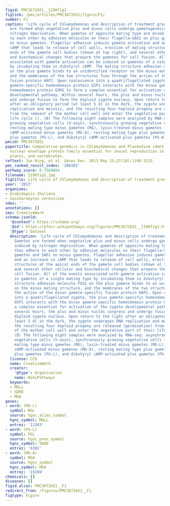 ```yaml
---
figid: PMC3672651__1198fig1
figlink: /pmc/articles/PMC3672651/figure/F1/
number: F1
caption: 'Life cycle of Chlamydomonas and description of treatment groups. (A) Gametes
  are formed when vegetative plus and minus cells undergo gametogenesis induced by
  nitrogen deprivation. When gametes of opposite mating type are mixed, they adhere
  to each other by adhesion molecules on their flagella—SAG1 on plus gametes and SAD1
  on minus gametes. Flagellar adhesion induces gamete activation and an increase in
  cAMP that leads to release of cell walls, erection of mating structures at the apical
  ends of the gamete cell bodies (shown at top right), and several other cellular
  and biochemical changes that prepare the gametes for cell fusion. All of the events
  associated with gamete activation can be induced in gametes of a single mating type
  by incubating them in dibutyryl cAMP. The mating structure adhesion molecule FUS1
  on the plus gamete binds to an unidentified receptor on the minus mating structure,
  and the membranes of the two structures fuse through the action of the minus gamete-specific
  fusion protein HAP2. Upon coalescence into a quadriflagellated zygote, the plus
  gamete-specific homeodomain protein GSP1 interacts with the minus gamete-specific
  homeodomain protein GSM1 to form a complex essential for activation of the zygote
  developmental pathway. Within several hours, the plus and minus nuclei congress
  and undergo fusion to form the diploid zygote nucleus. Upon return to the light
  after an obligatory period (at least 5 d) in the dark, the zygote undergoes DNA
  replication and meiosis, and the resulting four haploid progeny are released (germination)
  from the remnant of the mother cell wall and enter the vegetative part of their
  life cycle (). (B) The following eight samples were analyzed by RNA-seq: asynchronously
  growing vegetative cells (V-asyn), synchronously growing vegetative cells (V-syn),
  resting mating type minus gametes (MG), lysin-treated minus gametes (MG-L), dibutyryl
  cAMP-activated minus gametes (MG-A), resting mating type plus gametes (PG), lysin-treated
  plus gametes (PG-L), and dibutyryl cAMP-activated plus gametes (PG-A).'
pmcid: PMC3672651
papertitle: Comparative genomics in Chlamydomonas and Plasmodium identifies an ancient
  nuclear envelope protein family essential for sexual reproduction in protists, fungi,
  plants, and vertebrates.
reftext: Jue Ning, et al. Genes Dev. 2013 May 15;27(10):1198-1215.
pmc_ranked_result_index: '206282'
pathway_score: 0.7569884
filename: 1198fig1.jpg
figtitle: Life cycle of Chlamydomonas and description of treatment groups
year: '2013'
organisms:
- Arabidopsis thaliana
- Saccharomyces cerevisiae
ndex: ''
annotations: []
seo: CreativeWork
schema-jsonld:
  '@context': https://schema.org/
  '@id': https://pfocr.wikipathways.org/figures/PMC3672651__1198fig1.html
  '@type': Dataset
  description: 'Life cycle of Chlamydomonas and description of treatment groups. (A)
    Gametes are formed when vegetative plus and minus cells undergo gametogenesis
    induced by nitrogen deprivation. When gametes of opposite mating type are mixed,
    they adhere to each other by adhesion molecules on their flagella—SAG1 on plus
    gametes and SAD1 on minus gametes. Flagellar adhesion induces gamete activation
    and an increase in cAMP that leads to release of cell walls, erection of mating
    structures at the apical ends of the gamete cell bodies (shown at top right),
    and several other cellular and biochemical changes that prepare the gametes for
    cell fusion. All of the events associated with gamete activation can be induced
    in gametes of a single mating type by incubating them in dibutyryl cAMP. The mating
    structure adhesion molecule FUS1 on the plus gamete binds to an unidentified receptor
    on the minus mating structure, and the membranes of the two structures fuse through
    the action of the minus gamete-specific fusion protein HAP2. Upon coalescence
    into a quadriflagellated zygote, the plus gamete-specific homeodomain protein
    GSP1 interacts with the minus gamete-specific homeodomain protein GSM1 to form
    a complex essential for activation of the zygote developmental pathway. Within
    several hours, the plus and minus nuclei congress and undergo fusion to form the
    diploid zygote nucleus. Upon return to the light after an obligatory period (at
    least 5 d) in the dark, the zygote undergoes DNA replication and meiosis, and
    the resulting four haploid progeny are released (germination) from the remnant
    of the mother cell wall and enter the vegetative part of their life cycle ().
    (B) The following eight samples were analyzed by RNA-seq: asynchronously growing
    vegetative cells (V-asyn), synchronously growing vegetative cells (V-syn), resting
    mating type minus gametes (MG), lysin-treated minus gametes (MG-L), dibutyryl
    cAMP-activated minus gametes (MG-A), resting mating type plus gametes (PG), lysin-treated
    plus gametes (PG-L), and dibutyryl cAMP-activated plus gametes (PG-A).'
  license: CC0
  name: CreativeWork
  creator:
    '@type': Organization
    name: WikiPathways
  keywords:
  - MGLL
  - SDHD
  - MGA
genes:
- word: (MG-L)
  symbol: MGL
  source: hgnc_alias_symbol
  hgnc_symbol: MGLL
  entrez: '11343'
- word: (PG-L)
  symbol: PGL
  source: hgnc_prev_symbol
  hgnc_symbol: SDHD
  entrez: '6392'
- word: (MG-A)
  symbol: MGA
  source: hgnc_symbol
  hgnc_symbol: MGA
  entrez: '23269'
chemicals: []
diseases: []
figid_alias: PMC3672651__F1
redirect_from: /figures/PMC3672651__F1
figtype: Figure
---
```

